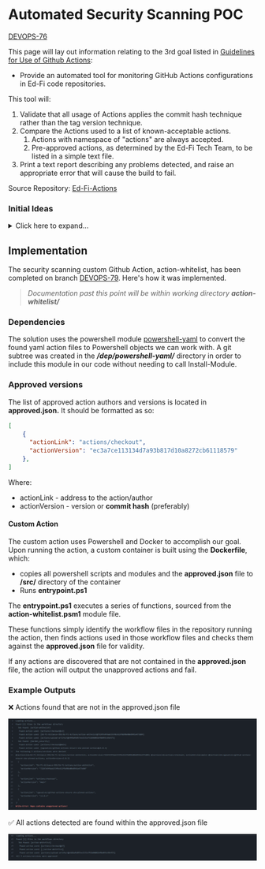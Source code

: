 # Automated Security Scanning POC

[DEVOPS-76](https://tracker.ed-fi.org/browse/DEVOPS-76?src=confmacro)

This page will lay out information relating to the 3rd goal listed in
[Guidelines for Use of Github
Actions](../guidelines-for-use-of-github-actions.md):

- Provide an automated tool for monitoring GitHub Actions configurations in
  Ed-Fi code repositories.

This tool will:

1. Validate that all usage of Actions applies the commit hash technique rather
   than the tag version technique.
2. Compare the Actions used to a list of known-acceptable actions.
   1. Actions with namespace of "actions" are always accepted.
   2. Pre-approved actions, as determined by the Ed-Fi Tech Team, to be listed
      in a simple text file.
3. Print a text report describing any problems detected, and raise an
   appropriate error that will cause the build to fail.

Source Repository:
[Ed-Fi-Actions](https://github.com/Ed-Fi-Alliance-OSS/Ed-Fi-Actions)

### Initial Ideas

<details>
  <summary>Click here to expand...</summary>

### 1. Commit Hash Validation

- [pin-github-action](https://github.com/mheap/pin-github-action)
  [tool](https://michaelheap.com/improve-your-github-actions-security/)
- [ensure-sha-pinned-actions](https://github.com/zgosalvez/github-actions-ensure-sha-pinned-actions)
  [action](https://github.com/marketplace/actions/ensure-sha-pinned-actions) -
  [post](https://michaelheap.com/ensure-github-actions-pinned-sha/)
  - allowlist: The list of owners or repositories that will be ignored and will
    not throw an error.
    - "actions"
  - This action will throw an error if it finds GitHub Actions that are not
    pinned to full length commit SHAs. <img
    src="../../../static/img/continuous-integration/image2022-3-18_9-59-31.png"/>

### 2. Only allow known actions

Criteria:

- This action will throw an error if it finds GitHub Actions that are not on the
  list of approved authors.

Solutions:

- Github Action Policies:
  - You can disable all workflows for an organization [or set a policy that
    configures which actions can be used in an
    organization.](https://docs.github.com/en/organizations/managing-organization-settings/disabling-or-limiting-github-actions-for-your-organization#allowing-specific-actions-to-run)
  - <img
    src="../../../static/img/continuous-integration/image2022-3-14_12-17-10.png"/>
  - **Allow actions created by GitHub:**
    - You can allow all actions created by GitHub to be used by workflows.
      Actions created by GitHub are located in the actions and github
      organizations.
  - **Allow Marketplace actions by verified creators:**
    - You can allow all GitHub Marketplace actions created by verified creators
      to be used by workflows. When GitHub has verified the creator of the
      action as a partner organization, the verified badge is displayed next to
      the action in GitHub Marketplace.
  - Further security options for Actions:
    - [https://docs.github.com/en/repositories/managing-your-repositorys-settings-and-features/enabling-features-for-your-repository/managing-github-actions-settings-for-a-repository](https://docs.github.com/en/repositories/managing-your-repositorys-settings-and-features/enabling-features-for-your-repository/managing-github-actions-settings-for-a-repository)
    - [https://docs.github.com/en/organizations/managing-organization-settings/disabling-or-limiting-github-actions-for-your-organization#configuring-required-approval-for-workflows-from-public-forks](https://docs.github.com/en/organizations/managing-organization-settings/disabling-or-limiting-github-actions-for-your-organization#configuring-required-approval-for-workflows-from-public-forks)
    - [https://docs.github.com/en/actions/security-guides/security-hardening-for-github-actions](https://docs.github.com/en/actions/security-guides/security-hardening-for-github-actions)
    - [https://securitylab.github.com/research/github-actions-preventing-pwn-requests/](https://securitylab.github.com/research/github-actions-preventing-pwn-requests/)

### 3. Text Report

Criteria:

- Action should print a text report describing any problems detected, and raise
  an appropriate error that will cause the build to fail

Solutions:

- For hashes,
  [ensure-sha-pinned-actions](https://github.com/zgosalvez/github-actions-ensure-sha-pinned-actions)
  will throw an error if it finds GitHub Actions that are not pinned to full
  length commit SHAs
- For unapproved authors, Github Action Policies should automatically fail the
  build if an action is not on the list
- The above solutions will fail the build if their criteria is not met, but will
  not print out a singular report.

</details>

## Implementation

The security scanning custom Github Action, action-whitelist, has been completed
on branch
[DEVOPS-79](https://github.com/Ed-Fi-Alliance-OSS/Ed-Fi-Actions/tree/DEVOPS-79).
Here's how it was implemented.

> _Documentation past this point will be within working directory
> **action-whitelist/**_

### Dependencies

The solution uses the powershell module
[powershell-yaml](https://github.com/cloudbase/powershell-yaml) to convert the
found yaml action files to Powershell objects we can work with. A git subtree
was created in the **_/dep/powershell-yaml/_** directory in order to include
this module in our code without needing to call Install-Module.

### Approved versions

The list of approved action authors and versions is located in
**approved.json.** It should be formatted as so:

```json
[
    {
      "actionLink": "actions/checkout",
      "actionVersion": "ec3a7ce113134d7a93b817d10a8272cb61118579"
    },
]
```

Where:

- actionLink - address to the action/author
- actionVersion - version or **commit hash** (preferably)

#### Custom Action

The custom action uses Powershell and Docker to accomplish our goal. Upon
running the action, a custom container is built using the **Dockerfile**, which:

- copies all powershell scripts and modules and the **approved.json** file to
  **/src/** directory of the container
- Runs **entrypoint.ps1**

The **entrypoint.ps1** executes a series of functions, sourced from the
**action-whitelist.psm1** module file.

These functions simply identify the workflow files in the repository running the
action, then finds actions used in those workflow files and checks them against
the **approved.json** file for validity.

If any actions are discovered that are not contained in the **approved.json**
file, the action will output the unapproved actions and fail.

### Example Outputs

❌ Actions found that are not in the approved.json file

<img
src="../../../static/img/continuous-integration/image2022-3-22_15-25-41.png"/>

✅ All actions detected are found within the approved.json file

<img
src="../../../static/img/continuous-integration/image2022-3-22_15-26-5.png"/>
